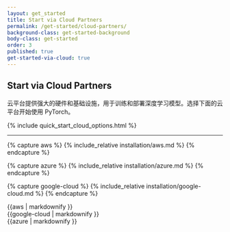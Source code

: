 ```yaml
---
layout: get_started
title: Start via Cloud Partners
permalink: /get-started/cloud-partners/
background-class: get-started-background
body-class: get-started
order: 3
published: true
get-started-via-cloud: true
---
```


## Start via Cloud Partners

<div class="container-fluid quick-start-module quick-starts">
  <div class="cloud-options-col">
    <p>
    云平台提供强大的硬件和基础设施，用于训练和部署深度学习模型。选择下面的云平台开始使用 PyTorch。
    </p>
    {% include quick_start_cloud_options.html %}
  </div>
</div>

---

{% capture aws %}
{% include_relative installation/aws.md %}
{% endcapture %}

{% capture azure %}
{% include_relative installation/azure.md %}
{% endcapture %}

{% capture google-cloud %}
{% include_relative installation/google-cloud.md %}
{% endcapture %}

<div id="cloud">
  <div class="platform aws">{{aws | markdownify }}</div>
  <div class="platform google-cloud">{{google-cloud | markdownify }}</div>
  <div class="platform microsoft-azure">{{azure | markdownify }}</div>
</div>

<script page-id="get-started-via-cloud-partners" src="{{ site.baseurl }}/assets/menu-tab-selection.js"></script>
<script src="{{ site.baseurl }}/assets/quick-start-module.js"></script>
<script src="{{ site.baseurl }}/assets/show-screencast.js"></script>
<script src="{{ site.baseurl }}/assets/get-started-sidebar.js"></script>
